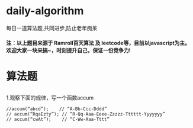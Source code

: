 # daily-algorithm
每日一道算法题,共同进步,防止老年痴呆 

#### 注：以上题目来源于 Ramroll百天算法 及 leetcode等，目前以javascript为主。欢迎大家一块来搞~，时刻提升自己，保证一份竞争力!
# 算法题


## 
1.观察下面的规律，写一个函数accum
```
//accum(“abcd”);    // “A-Bb-Ccc-Dddd”
// accum(“RqaEzty”); // “R-Qq-Aaa-Eeee-Zzzzz-Tttttt-Yyyyyyy”
// accum(“cwAt”);    // “C-Ww-Aaa-Tttt”
```


